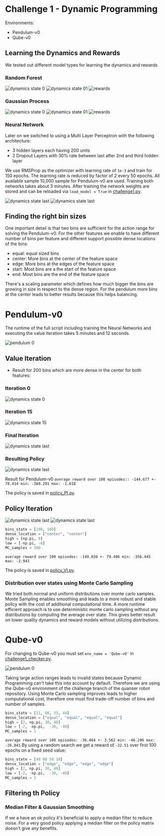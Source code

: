 # Challenge 1 - Dynamic Programming

Environments: 
 * Pendulum-v0
 * Qube-v0

## Learning the Dynamics and Rewards

We tested out different model types for learning the dynamics and rewards

### Random Forest

![dynamics state 0](./Plots/Pendulum/Random_Forrest/dynamics_state0.png)
![dynamics state 01](./Plots/Pendulum/Random_Forrest/dynamics_state1.png)
![rewards](./Plots/Pendulum/Random_Forrest/rewards.png)

### Gaussian Process

![dynamics state 0](./Plots/Pendulum/Gaussian_Process/dynamics_state0.png)
![dynamics state 01](./Plots/Pendulum/Gaussian_Process/dynamics_state1.png)
![rewards](./Plots/Pendulum/Gaussian_Process/rewards.png)

### Neural Network

Later on we switched to using a Multi Layer Perceptron with the following architecture:
* 3 hidden layers each having 200 units
* 2 Dropout Layers with 30% rate between last after 2nd and third hidden layer

We use RMSProp as the optimizer with learning rate of `1e-3` and train for 150 epochs.
The learning rate is reduced by factor of 2 every 50 epochs.
All available sample 10,000 sample for Pendulum-v0 are used.
Training both networks takes about 3 minutes.
After training the network weights are stored and can be reloaded via `load_model = True` in 
[challenge1.py](../challenge1.py#L36).

![dynamics state last](./Plots/Pendulum/NN/Pendulum-v0_Dynamics.png)
![dynamics state last](./Plots/Pendulum/NN/Pendulum-v0_Reward.png)


## Finding the right bin sizes
One important detail is that two bins are sufficient for the action range for solving the Pendulum-v0.
For the other features we enable to have different number of bins per feature and different support possible dense locations of the bins:
* equal: equal sized bins
* center: More bins at the center of the feature space
* edge: More bins at the edges of the feature space
* start: Most bins are a the start of the feature space
* end: Most bins are the end of the feature space

There's a scaling parameter which defines how much bigger the bins are growing in size in respect to the dense region.
For the pendulum more bins at the center leads to better results because this helps balancing.

# Pendulum-v0

The runtime of the full script including training the Neural Networks and executing the value iteration takes 5 minutes and 12 seconds.
 
![pendulum 0](./Plots/Pendulum/pendulum-v0.gif)


## Value Iteration
* Result for 200 bins which are more dense in the center for both features: 

### Iteration 0
![dynamics state 0](./Plots/Pendulum/ValueIteration/ValueIteration_iter_0.png)
### Iteration 15
![dynamics state 15](./Plots/Pendulum/ValueIteration/ValueIteration_iter_15.png)
### Final Iteration
![dynamics state last](./Plots/Pendulum/ValueIteration/ValueItertation_iter_last.png)

### Resulting Policy
![dynamics state last](./Plots/Pendulum/ValueIteration/ValueIteration_policy.png)

Result for Pendulum-v0
`average reward over 100 episodes:: -144.677 +- 78.414 min: -368.291 max: -1.618`

The policy is saved in [policy_PI.py](../policy_VI.npy).

## Policy Iteration
![dynamics state last](./Plots/Pendulum/PolicyIteration/PolicyIteration_value_function.png)
![dynamics state last](./Plots/Pendulum/PolicyIteration/PolicyIteration_policy.png)

```python
bins_state = [100, 100]
dense_location = ["center", "center"]
high = [np.pi, 8]
low = [-np.pi, -8]
MC_samples = 100
```
`average reward over 100 episodes: -149.038 +- 79.486 min: -356.445 max: -2.943`

The policy is saved in [policy_VI.py](../policy_VI.npy).

### Distribution over states using Monte Carlo Sampling

We tried both normal and uniform distributions over monte carlo samples.
Monte Sampling enables smoothing and leads to a more robust and stable policy with the cost of additional computational time.
A more runtime efficient approach is to use deterministic monte carlo sampling without any distributions by computing the average over state.
This gives better result on lower quality dynamics and reward models without utilizing distributions.

 # Qube-v0
 
 For changing to Qube-v0 you must set `env_name = 'Qube-v0'` in [challenge1_checker.py](../challenge1_checker.py#L18).
  
 ![pendulum 0](./Plots/Qube/qube-v0.gif)

 Taking large action ranges leads to invalid states because Dynamic Programming can't take this into account by default.
 Therefore we are using the Qube-v0 environment of the challenge branch of the quanser robot repository.
 Using Monte Carlo sampling improves leads to higher computational cost, therefore one must find trade-off number of bins and number of samples. 

 ```python
 bins_state = [11, 88, 33, 44]
dense_location = ["equal", "equal", "equal", "equal"]
high = [2, np.pi, 30, 40]
low = [-2, -np.pi,  -30, -40]
MC_samples = 1
```
 `average reward over 100 episodes: -36.464 +- 3.562 min: -46.296 max: -26.041`
 By using a random search we get a reward of `-22.51` over first 100 epochs on a fixed seed value:
 
   ```python
 bins_state = [48 80 54 18]
dense_location = ["edge", "edge", "edge", "edge"]
high = [2, np.pi, 30, 40]
low = [-2, -np.pi,  -30, -40]
MC_samples = 1
```
  
 
 ## Filtering th Policy
 ### Median Filter & Gaussian Smoothing
 
 If we a have an ok policy it's beneficial to apply a median filter to reduce noise.
 For a very good policy applying a median filter on the policy matrix doesn't give any benefits.
 
